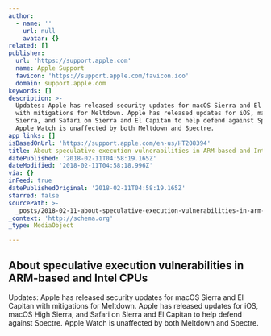 ```yaml
---
author:
  - name: ''
    url: null
    avatar: {}
related: []
publisher:
  url: 'https://support.apple.com'
  name: Apple Support
  favicon: 'https://support.apple.com/favicon.ico'
  domain: support.apple.com
keywords: []
description: >-
  Updates: Apple has released security updates for macOS Sierra and El Capitan
  with mitigations for Meltdown. Apple has released updates for iOS, macOS High
  Sierra, and Safari on Sierra and El Capitan to help defend against Spectre.
  Apple Watch is unaffected by both Meltdown and Spectre.
app_links: []
isBasedOnUrl: 'https://support.apple.com/en-us/HT208394'
title: About speculative execution vulnerabilities in ARM-based and Intel CPUs
datePublished: '2018-02-11T04:58:19.165Z'
dateModified: '2018-02-11T04:58:18.996Z'
via: {}
inFeed: true
datePublishedOriginal: '2018-02-11T04:58:19.165Z'
starred: false
sourcePath: >-
  _posts/2018-02-11-about-speculative-execution-vulnerabilities-in-arm-based-and.md
_context: 'http://schema.org'
_type: MediaObject

---
```

<article style=""><h1>About speculative execution vulnerabilities in ARM-based and Intel CPUs</h1><p>Updates: Apple has released security updates for macOS Sierra and El Capitan with mitigations for Meltdown. Apple has released updates for iOS, macOS High Sierra, and Safari on Sierra and El Capitan to help defend against Spectre. Apple Watch is unaffected by both Meltdown and Spectre.</p></article>